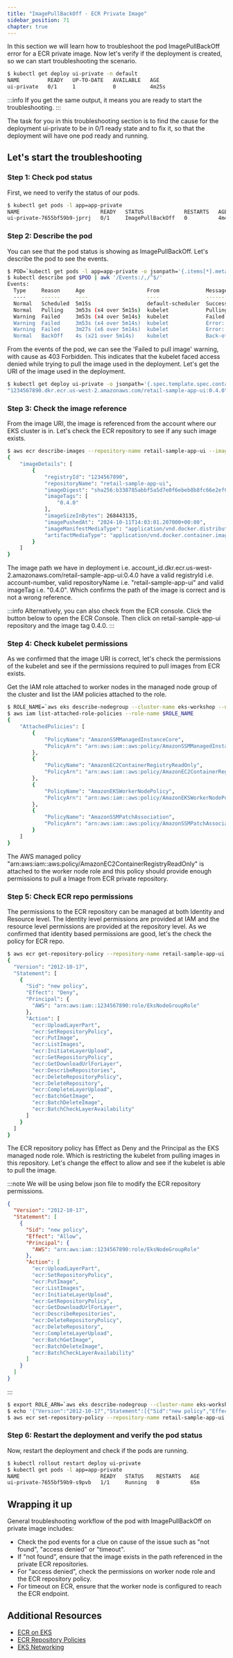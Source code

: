 ```yaml
---
title: "ImagePullBackOff - ECR Private Image"
sidebar_position: 71
chapter: true
---
```


In this section we will learn how to troubleshoot the pod ImagePullBackOff error for a ECR private image. Now let's verify if the deployment is created, so we can start troubleshooting the scenario.

```bash
$ kubectl get deploy ui-private -n default
NAME         READY   UP-TO-DATE   AVAILABLE   AGE
ui-private   0/1     1            0           4m25s
```

:::info
If you get the same output, it means you are ready to start the troubleshooting.
:::

The task for you in this troubleshooting section is to find the cause for the deployment ui-private to be in 0/1 ready state and to fix it, so that the deployment will have one pod ready and running.

## Let's start the troubleshooting

### Step 1: Check pod status

First, we need to verify the status of our pods.

```bash
$ kubectl get pods -l app=app-private
NAME                          READY   STATUS             RESTARTS   AGE
ui-private-7655bf59b9-jprrj   0/1     ImagePullBackOff   0          4m42s
```

### Step 2: Describe the pod

You can see that the pod status is showing as ImagePullBackOff. Let's describe the pod to see the events.

```bash expectError=true
$ POD=`kubectl get pods -l app=app-private -o jsonpath='{.items[*].metadata.name}'`
$ kubectl describe pod $POD | awk '/Events:/,/^$/'
Events:
  Type     Reason     Age                    From               Message
  ----     ------     ----                   ----               -------
  Normal   Scheduled  5m15s                  default-scheduler  Successfully assigned default/ui-private-7655bf59b9-jprrj to ip-10-42-33-232.us-west-2.compute.internal
  Normal   Pulling    3m53s (x4 over 5m15s)  kubelet            Pulling image "1234567890.dkr.ecr.us-west-2.amazonaws.com/retail-sample-app-ui:0.4.0"
  Warning  Failed     3m53s (x4 over 5m14s)  kubelet            Failed to pull image "1234567890.dkr.ecr.us-west-2.amazonaws.com/retail-sample-app-ui:0.4.0": failed to pull and unpack image "1234567890.dkr.ecr.us-west-2.amazonaws.com/retail-sample-app-ui:0.4.0": failed to resolve reference "1234567890.dkr.ecr.us-west-2.amazonaws.com/retail-sample-app-ui:0.4.0": unexpected status from HEAD request to https:/"1234567890.dkr.ecr.us-west-2.amazonaws.com/v2/retail-sample-app-ui/manifests/0.4.0: 403 Forbidden
  Warning  Failed     3m53s (x4 over 5m14s)  kubelet            Error: ErrImagePull
  Warning  Failed     3m27s (x6 over 5m14s)  kubelet            Error: ImagePullBackOff
  Normal   BackOff    4s (x21 over 5m14s)    kubelet            Back-off pulling image "1234567890.dkr.ecr.us-west-2.amazonaws.com/retail-sample-app-ui:0.4.0"
```

From the events of the pod, we can see the 'Failed to pull image' warning, with cause as 403 Forbidden. This indicates that the kubelet faced access denied while trying to pull the image used in the deployment. Let's get the URI of the image used in the deployment.

```bash
$ kubectl get deploy ui-private -o jsonpath='{.spec.template.spec.containers[*].image}'
"1234567890.dkr.ecr.us-west-2.amazonaws.com/retail-sample-app-ui:0.4.0"
```

### Step 3: Check the image reference

From the image URI, the image is referenced from the account where our EKS cluster is in. Let's check the ECR repository to see if any such image exists.

```bash
$ aws ecr describe-images --repository-name retail-sample-app-ui --image-ids imageTag=0.4.0
{
    "imageDetails": [
        {
            "registryId": "1234567890",
            "repositoryName": "retail-sample-app-ui",
            "imageDigest": "sha256:b338785abbf5a5d7e0f6ebeb8b8fc66e2ef08c05b2b48e5dfe89d03710eec2c1",
            "imageTags": [
                "0.4.0"
            ],
            "imageSizeInBytes": 268443135,
            "imagePushedAt": "2024-10-11T14:03:01.207000+00:00",
            "imageManifestMediaType": "application/vnd.docker.distribution.manifest.v2+json",
            "artifactMediaType": "application/vnd.docker.container.image.v1+json"
        }
    ]
}
```

The image path we have in deployment i.e. account_id.dkr.ecr.us-west-2.amazonaws.com/retail-sample-app-ui:0.4.0 have a valid registryId i.e. account-number, valid repositoryName i.e. "retail-sample-app-ui" and valid imageTag i.e. "0.4.0". Which confirms the path of the image is correct and is not a wrong reference.

:::info
Alternatively, you can also check from the ECR console. Click the button below to open the ECR Console. Then click on retail-sample-app-ui repository and the image tag 0.4.0.
<ConsoleButton
  url="https://us-west-2.console.aws.amazon.com/ecr/private-registry/repositories?region=us-west-2"
  service="ecr"
  label="Open ECR Console Tab"
/>
:::

### Step 4: Check kubelet permissions

As we confirmed that the image URI is correct, let's check the permissions of the kubelet and see if the permissions required to pull images from ECR exists.

Get the IAM role attached to worker nodes in the managed node group of the cluster and list the IAM policies attached to the role.

```bash
$ ROLE_NAME=`aws eks describe-nodegroup --cluster-name eks-workshop --nodegroup-name default --query 'nodegroup.nodeRole' --output text | cut -d'/' -f2`
$ aws iam list-attached-role-policies --role-name $ROLE_NAME
{
    "AttachedPolicies": [
        {
            "PolicyName": "AmazonSSMManagedInstanceCore",
            "PolicyArn": "arn:aws:iam::aws:policy/AmazonSSMManagedInstanceCore"
        },
        {
            "PolicyName": "AmazonEC2ContainerRegistryReadOnly",
            "PolicyArn": "arn:aws:iam::aws:policy/AmazonEC2ContainerRegistryReadOnly"
        },
        {
            "PolicyName": "AmazonEKSWorkerNodePolicy",
            "PolicyArn": "arn:aws:iam::aws:policy/AmazonEKSWorkerNodePolicy"
        },
        {
            "PolicyName": "AmazonSSMPatchAssociation",
            "PolicyArn": "arn:aws:iam::aws:policy/AmazonSSMPatchAssociation"
        }
    ]
}
```

The AWS managed policy "arn:aws:iam::aws:policy/AmazonEC2ContainerRegistryReadOnly" is attached to the worker node role and this policy should provide enough permissions to pull a Image from ECR private repository.

### Step 5: Check ECR repo permissions

The permissions to the ECR repository can be managed at both Identity and Resource level. The Identity level permissions are provided at IAM and the resource level permissions are provided at the repository level. As we confirmed that identity based permissions are good, let's the check the policy for ECR repo.

```bash
$ aws ecr get-repository-policy --repository-name retail-sample-app-ui --query policyText --output text | jq .
{
  "Version": "2012-10-17",
  "Statement": [
    {
      "Sid": "new policy",
      "Effect": "Deny",
      "Principal": {
        "AWS": "arn:aws:iam::1234567890:role/EksNodeGroupRole"
      },
      "Action": [
        "ecr:UploadLayerPart",
        "ecr:SetRepositoryPolicy",
        "ecr:PutImage",
        "ecr:ListImages",
        "ecr:InitiateLayerUpload",
        "ecr:GetRepositoryPolicy",
        "ecr:GetDownloadUrlForLayer",
        "ecr:DescribeRepositories",
        "ecr:DeleteRepositoryPolicy",
        "ecr:DeleteRepository",
        "ecr:CompleteLayerUpload",
        "ecr:BatchGetImage",
        "ecr:BatchDeleteImage",
        "ecr:BatchCheckLayerAvailability"
      ]
    }
  ]
}
```

The ECR repository policy has Effect as Deny and the Principal as the EKS managed node role. Which is restricting the kubelet from pulling images in this repository. Let's change the effect to allow and see if the kubelet is able to pull the image.

:::note
We will be using below json file to modify the ECR repository permissions.

```json {6}
{
  "Version": "2012-10-17",
  "Statement": [
    {
      "Sid": "new policy",
      "Effect": "Allow",
      "Principal": {
        "AWS": "arn:aws:iam::1234567890:role/EksNodeGroupRole"
      },
      "Action": [
        "ecr:UploadLayerPart",
        "ecr:SetRepositoryPolicy",
        "ecr:PutImage",
        "ecr:ListImages",
        "ecr:InitiateLayerUpload",
        "ecr:GetRepositoryPolicy",
        "ecr:GetDownloadUrlForLayer",
        "ecr:DescribeRepositories",
        "ecr:DeleteRepositoryPolicy",
        "ecr:DeleteRepository",
        "ecr:CompleteLayerUpload",
        "ecr:BatchGetImage",
        "ecr:BatchDeleteImage",
        "ecr:BatchCheckLayerAvailability"
      ]
    }
  ]
}
```

:::

```bash
$ export ROLE_ARN=`aws eks describe-nodegroup --cluster-name eks-workshop --nodegroup-name default --query 'nodegroup.nodeRole'`
$ echo '{"Version":"2012-10-17","Statement":[{"Sid":"new policy","Effect":"Allow","Principal":{"AWS":'${ROLE_ARN}'},"Action":["ecr:BatchCheckLayerAvailability","ecr:BatchDeleteImage","ecr:BatchGetImage","ecr:CompleteLayerUpload","ecr:DeleteRepository","ecr:DeleteRepositoryPolicy","ecr:DescribeRepositories","ecr:GetDownloadUrlForLayer","ecr:GetRepositoryPolicy","ecr:InitiateLayerUpload","ecr:ListImages","ecr:PutImage","ecr:SetRepositoryPolicy","ecr:UploadLayerPart"]}]}' > ~/ecr-policy.json
$ aws ecr set-repository-policy --repository-name retail-sample-app-ui --policy-text file://~/ecr-policy.json
```

### Step 6: Restart the deployment and verify the pod status

Now, restart the deployment and check if the pods are running.

```bash timeout=180 hook=fix-2 hookTimeout=600
$ kubectl rollout restart deploy ui-private
$ kubectl get pods -l app=app-private
NAME                          READY   STATUS    RESTARTS   AGE
ui-private-7655bf59b9-s9pvb   1/1     Running   0          65m
```

## Wrapping it up

General troubleshooting workflow of the pod with ImagePullBackOff on private image includes:

- Check the pod events for a clue on cause of the issue such as "not found", "access denied" or "timeout".
- If "not found", ensure that the image exists in the path referenced in the private ECR repositories.
- For "access denied", check the permissions on worker node role and the ECR repository policy.
- For timeout on ECR, ensure that the worker node is configured to reach the ECR endpoint.

## Additional Resources

- [ECR on EKS](https://docs.aws.amazon.com/AmazonECR/latest/userguide/ECR_on_EKS.html)
- [ECR Repository Policies](https://docs.aws.amazon.com/AmazonECR/latest/userguide/repository-policies.html)
- [EKS Networking](https://docs.aws.amazon.com/eks/latest/userguide/eks-networking.html)

